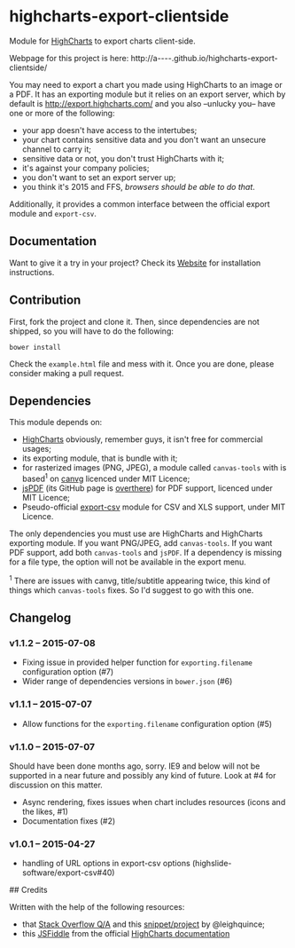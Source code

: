 # highcharts-export-clientside
Module for [HighCharts](http://www.highcharts.com/) to export charts client-side.

Webpage for this project is here: http://a----.github.io/highcharts-export-clientside/

You may need to export a chart you made using HighCharts to an image or a PDF. It has an exporting module but it relies on an export server, which by default is http://export.highcharts.com/ and you also –unlucky you– have one or more of the following:
* your app doesn't have access to the intertubes;
* your chart contains sensitive data and you don't want an unsecure channel to carry it;
* sensitive data or not, you don't trust HighCharts with it;
* it's against your company policies;
* you don't want to set an export server up;
* you think it's 2015 and FFS, _browsers should be able to do that_.

Additionally, it provides a common interface between the official export module and `export-csv`.

## Documentation

Want to give it a try in your project? Check its [Website](http://a----.github.io/highcharts-export-clientside/)
for installation instructions.

## Contribution

First, fork the project and clone it. Then, since dependencies are not shipped, so you will have to do the following:

```(sh)
bower install
```

Check the ```example.html``` file and mess with it. Once you are done, please consider making a pull request.

## Dependencies

This module depends on:
* [HighCharts](http://www.highcharts.com/) obviously, remember guys, it isn't free for commercial usages;
* its exporting module, that is bundle with it;
* for rasterized images (PNG, JPEG), a module called `canvas-tools` with is based<sup>1</sup> on [canvg](https://github.com/gabelerner/canvg) licenced under MIT Licence;
* [jsPDF](https://parall.ax/products/jspdf) (its GitHub page is [overthere](https://github.com/MrRio/jsPDF)) for PDF support, licenced under MIT Licence;
* Pseudo-official [export-csv](https://github.com/highslide-software/export-csv/tree/master) module for CSV and XLS support, under MIT Licence.

The only dependencies you must use are HighCharts and HighCharts exporting module. If you want PNG/JPEG, add `canvas-tools`. If you want PDF support, add both `canvas-tools` and `jsPDF`. If a dependency is missing for a file type, the option will not be available in the export menu.

<sup>1</sup> There are issues with canvg, title/subtitle appearing twice, this kind of things which `canvas-tools` fixes. So I'd suggest to go with this one.

## Changelog

### v1.1.2 – 2015-07-08

* Fixing issue in provided helper function for `exporting.filename` configuration option (#7)
* Wider range of dependencies versions in `bower.json` (#6)

### v1.1.1 – 2015-07-07

* Allow functions for the `exporting.filename` configuration option (#5)

### v1.1.0 – 2015-07-07

Should have been done months ago, sorry.
IE9 and below will not be supported in a near future and possibly any kind of future. Look at #4 for discussion on this matter.
* Async rendering, fixes issues when chart includes resources (icons and the likes, #1)
* Documentation fixes (#2)

### v1.0.1 – 2015-04-27

* handling of URL options in export-csv options (highslide-software/export-csv#40)

## Credits

Written with the help of the following resources:
* that  [Stack Overflow Q/A](http://stackoverflow.com/questions/25630811/export-highcharts-to-pdf-using-javascript-and-local-server-no-internet-connec) and this [snippet/project](https://github.com/leighquince/HighChartLocalExport/) by @leighquince;
* this [JSFiddle](http://jsfiddle.net/gh/get/jquery/1.7.2/highslide-software/highcharts.com/tree/master/samples/highcharts/exporting/offline-download/) from the official [HighCharts documentation](http://www.highcharts.com/docs/export-module/export-module-overview)
